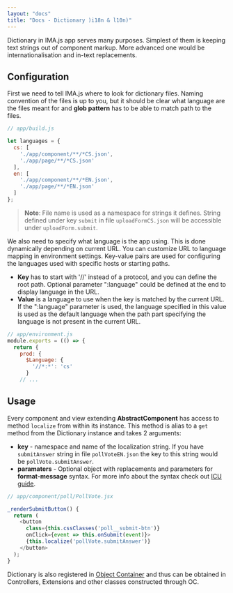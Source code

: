 ```yaml
---
layout: "docs"
title: "Docs - Dictionary )i18n & l10n)"
---
```


Dictionary in IMA.js app serves many purposes. Simplest of them is keeping text strings out of component markup. More advanced one would be internationalisation and in-text replacements.

## Configuration

First we need to tell IMA.js where to look for dictionary files. Naming convention of the files is up to you, but it should be clear what language are the files meant for and **glob pattern** has to be able to match path to the files.

```javascript
// app/build.js

let languages = {
  cs: [
    './app/component/**/*CS.json',
    './app/page/**/*CS.json'
  ],
  en: [
    './app/component/**/*EN.json',
    './app/page/**/*EN.json'
  ]
};
```

> **Note**: File name is used as a namespace for strings it defines. String defined under key `submit` in file `uploadFormCS.json` will be accessible under `uploadForm.submit`.

We also need to specify what language is the app using. This is done dynamically depending on current URL. You can customize URL to language mapping in environment settings. Key-value pairs are used for configuring the languages used with specific hosts or starting paths.
 - **Key** has to start with '//' instead of a protocol, and you can define the root path. Optional parameter ":language" could be defined at the end to display language in the URL.
 - **Value** is a language to use when the key is matched by the current URL. If the ":language" parameter is used, the language specified in this value is used as the default language when the path part specifying the language is not present in the current URL.

```javascript
// app/environment.js
module.exports = (() => {
  return {
    prod: {
      $Language: {
        '//*:*': 'cs'
      }
    // ...
```

## Usage

Every component and view extending **AbstractComponent** has access to method `localize` from within its instance. This method is alias to a `get` method from the Dictionary instance and takes 2 arguments:
 - **key** - namespace and name of the localization string. If you have `submitAnswer` string in file `pollVoteEN.json` the key to this string would be `pollVote.submitAnswer`.
 - **paramaters** - Optional object with replacements and parameters for **format-message** syntax. For more info about the syntax check out [ICU guide](http://userguide.icu-project.org/formatparse/messages).

```javascript
// app/component/poll/PollVote.jsx

_renderSubmitButton() {
  return (
    <button
      class={this.cssClasses('poll__submit-btn')}
      onClick={event => this.onSubmit(event)}>
      {this.localize('pollVote.submitAnswer')}
    </button>
  );
}
```

Dictionary is also registered in [Object Container](/docs/object-container) and thus can be obtained in Controllers, Extensions and other classes constructed through OC. 
